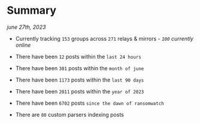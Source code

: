 
# Summary
_june 27th, 2023_

- Currently tracking `153` groups across `271` relays & mirrors - _`100` currently online_

- There have been `12` posts within the `last 24 hours`

- There have been `301` posts within the `month of june`

- There have been `1173` posts within the `last 90 days`

- There have been `2011` posts within the `year of 2023`

- There have been `6702` posts `since the dawn of ransomwatch`

- There are `80` custom parsers indexing posts
